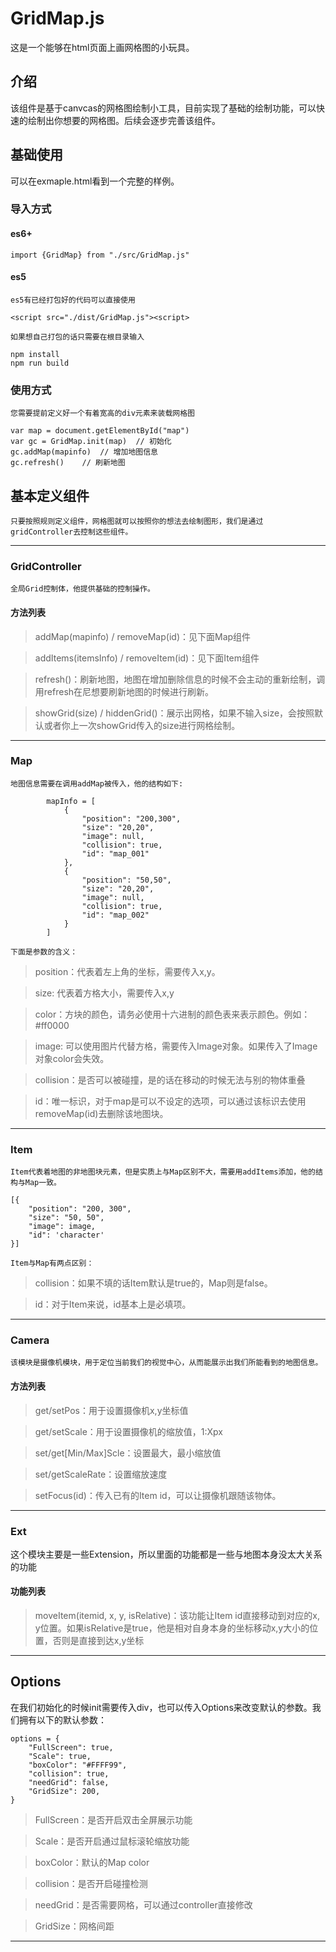 # GridMap.js

这是一个能够在html页面上画网格图的小玩具。

## 介绍

该组件是基于canvcas的网格图绘制小工具，目前实现了基础的绘制功能，可以快速的绘制出你想要的网格图。后续会逐步完善该组件。

## 基础使用

可以在exmaple.html看到一个完整的样例。

### 导入方式

#### es6+
`import {GridMap} from "./src/GridMap.js"
`

#### es5
    es5有已经打包好的代码可以直接使用
`<script src="./dist/GridMap.js"><script>
`

    如果想自己打包的话只需要在根目录输入
```
npm install
npm run build
```

### 使用方式
    您需要提前定义好一个有着宽高的div元素来装载网格图
```
var map = document.getElementById("map")
var gc = GridMap.init(map)  // 初始化
gc.addMap(mapinfo)  // 增加地图信息
gc.refresh()    // 刷新地图
```

## 基本定义组件
    只要按照规则定义组件，网格图就可以按照你的想法去绘制图形，我们是通过gridController去控制这些组件。
---
### GridController
    全局Grid控制体，他提供基础的控制操作。

#### 方法列表

> addMap(mapinfo) / removeMap(id)：见下面Map组件

> addItems(itemsInfo) / removeItem(id)：见下面Item组件

> refresh()：刷新地图，地图在增加删除信息的时候不会主动的重新绘制，调用refresh在尼想要刷新地图的时候进行刷新。

> showGrid(size) / hiddenGrid()：展示出网格，如果不输入size，会按照默认或者你上一次showGrid传入的size进行网格绘制。

---
### Map

    地图信息需要在调用addMap被传入，他的结构如下:
```
        mapInfo = [
            {
                "position": "200,300",
                "size": "20,20",
                "image": null,
                "collision": true,
                "id": "map_001"
            },
            {
                "position": "50,50",
                "size": "20,20",
                "image": null,
                "collision": true,
                "id": "map_002"
            }
        ]
```
    下面是参数的含义：
> position：代表着左上角的坐标，需要传入x,y。

> size: 代表着方格大小，需要传入x,y

> color：方块的颜色，请务必使用十六进制的颜色表来表示颜色。例如：#ff0000

> image: 可以使用图片代替方格，需要传入Image对象。如果传入了Image对象color会失效。

> collision：是否可以被碰撞，是的话在移动的时候无法与别的物体重叠

> id：唯一标识，对于map是可以不设定的选项，可以通过该标识去使用removeMap(id)去删除该地图块。
---
### Item
    Item代表着地图的非地图块元素，但是实质上与Map区别不大，需要用addItems添加，他的结构与Map一致。

```
[{
    "position": "200, 300",
    "size": "50, 50",
    "image": image,
    "id": 'character'
}]
```
    Item与Map有两点区别：
>collision：如果不填的话Item默认是true的，Map则是false。

> id：对于Item来说，id基本上是必填项。
---
### Camera
    该模块是摄像机模块，用于定位当前我们的视觉中心，从而能展示出我们所能看到的地图信息。

#### 方法列表

> get/setPos：用于设置摄像机x,y坐标值

> get/setScale：用于设置摄像机的缩放值，1:Xpx

> set/get[Min/Max]Scle：设置最大，最小缩放值

> set/getScaleRate：设置缩放速度

> setFocus(id)：传入已有的Item id，可以让摄像机跟随该物体。
---
### Ext
这个模块主要是一些Extension，所以里面的功能都是一些与地图本身没太大关系的功能

#### 功能列表

> moveItem(itemid, x, y, isRelative)：该功能让Item id直接移动到对应的x, y位置。如果isRelative是true，他是相对自身本身的坐标移动x,y大小的位置，否则是直接到达x,y坐标
---

## Options

在我们初始化的时候init需要传入div，也可以传入Options来改变默认的参数。我们拥有以下的默认参数：
```
options = {
    "FullScreen": true,  
    "Scale": true,
    "boxColor": "#FFFF99",
    "collision": true,
    "needGrid": false,
    "GridSize": 200, 
}
```

> FullScreen：是否开启双击全屏展示功能

> Scale：是否开启通过鼠标滚轮缩放功能

> boxColor：默认的Map color

> collision：是否开启碰撞检测

> needGrid：是否需要网格，可以通过controller直接修改

> GridSize：网格间距
---
